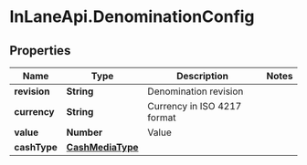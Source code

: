 # InLaneApi.DenominationConfig

## Properties
Name | Type | Description | Notes
------------ | ------------- | ------------- | -------------
**revision** | **String** | Denomination revision | 
**currency** | **String** | Currency in ISO 4217 format | 
**value** | **Number** | Value | 
**cashType** | [**CashMediaType**](CashMediaType.md) |  | 
